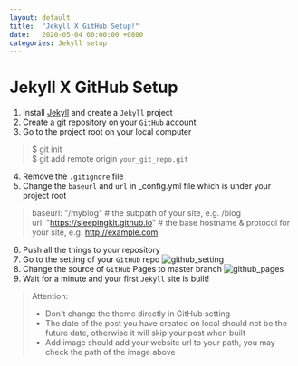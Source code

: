 ```yaml
---
layout: default
title:  "Jekyll X GitHub Setup!"
date:   2020-05-04 00:00:00 +0800
categories: Jekyll setup 
---
```

# Jekyll X GitHub Setup
1. Install [Jekyll](https://jekyllrb.com/) and create a `Jekyll` project
2. Create a git repository on your `GitHub` account
3. Go to the project root on your local computer
> $ git init  
> $ git add remote origin `your_git_repo.git`  
4. Remove the `.gitignore` file  
5. Change the `baseurl` and `url` in _config.yml file which is under your project root   
> baseurl: "/myblog" # the subpath of your site, e.g. /blog  
> url: "https://sleepingkit.github.io" # the base hostname & protocol for your site, e.g. http://example.com  
6. Push all the things to your repository
7. Go to the setting of your `GitHub` repo
![github_setting](https://sleepingkit.github.io/myblog/assets/github_setting.png)
7. Change the source of `GitHub` Pages to master branch
![github_pages](https://sleepingkit.github.io/myblog/assets/github_pages.png)
8. Wait for a minute and your first `Jekyll` site is built!



> Attention:
>
> * Don't change the theme directly in GitHub setting
> * The date of the post you have created on local should not be the future date, otherwise it will skip your post when built
> * Add image should add your website url to your path, you may check the path of the image above
